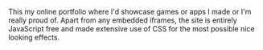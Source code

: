This my online portfolio where I'd showcase games or apps I made or I'm really proud of. Apart from any embedded iframes, the site is entirely JavaScript free and made extensive use of CSS for the most possible nice looking effects.
